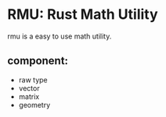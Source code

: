 # RMU: Rust Math Utility

rmu is a easy to use math utility.

## component:

- raw type
- vector 
- matrix
- geometry

